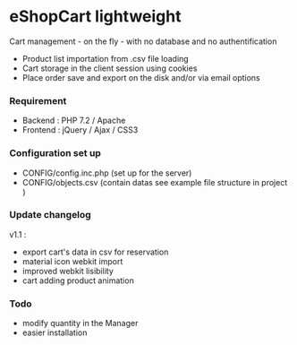 # eShopCart lightweight

Cart management - on the fly - with no database and no authentification
- Product list importation from .csv file loading
- Cart storage in the client session using cookies
- Place order save and export on the disk and/or via email options

### Requirement
- Backend : PHP 7.2 / Apache
- Frontend : jQuery / Ajax / CSS3

### Configuration set up
- CONFIG/config.inc.php (set up for the server)
- CONFIG/objects.csv (contain datas see example file structure in project )

### Update changelog
v1.1 :
- export cart's data in csv for reservation
- material icon webkit import
- improved webkit lisibility
- cart adding product animation

### Todo
- modify quantity in the Manager
- easier installation
